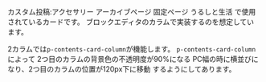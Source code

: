 カスタム投稿:アクセサリー アーカイブページ
固定ページ うるしと生活
で使用されているカードです。
ブロックエディタのカラムで実装するのを想定しています。

2カラムでは`p-contents-card-column`が機能します。
`p-contents-card-column`によって
2つ目のカラムの背景色の不透明度が90%になる
PC幅の時に横並びになり、2つ目のカラムの位置が120px下に移動
するようにしてあります。
